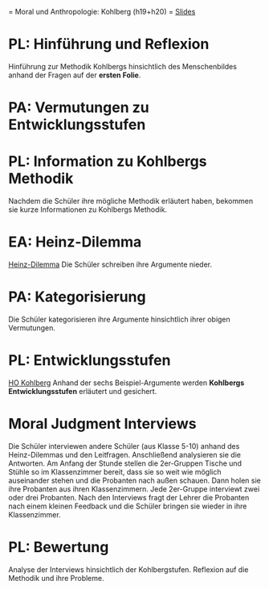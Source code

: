 = Moral und Anthropologie: Kohlberg (h19+h20) =
[Slides](http://xcosx.de/mgb/keineph-slides/ethik-slides/Kohlberg.html)

# PL: Hinführung und Reflexion

Hinführung zur Methodik Kohlbergs hinsichtlich des Menschenbildes anhand der Fragen auf der **ersten Folie**.

# PA: Vermutungen zu Entwicklungsstufen

# PL: Information zu Kohlbergs Methodik

Nachdem die Schüler ihre mögliche Methodik erläutert haben, bekommen sie kurze Informationen zu Kohlbergs Methodik.

# EA: Heinz-Dilemma

[Heinz-Dilemma](https://books.google.de/books?id=5ma3rcrTwWMC&lpg=PA33&dq=kohlberg%20heinz-dilemma&hl=de&pg=PA33#v=onepage&q=kohlberg%20heinz-dilemma&f=false)
Die Schüler schreiben ihre Argumente nieder.

# PA: Kategorisierung

Die Schüler kategorisieren ihre Argumente hinsichtlich ihrer obigen Vermutungen.

# PL: Entwicklungsstufen

[HO Kohlberg](HOs/HO_Kohlberg.md)
Anhand der sechs Beispiel-Argumente werden **Kohlbergs Entwicklungsstufen** erläutert und gesichert.

<!-- h20 -->

# Moral Judgment Interviews

Die Schüler interviewen andere Schüler (aus Klasse 5-10) anhand des Heinz-Dilemmas und den Leitfragen. Anschließend analysieren sie die Antworten.
Am Anfang der Stunde stellen die 2er-Gruppen Tische und Stühle so im Klassenzimmer bereit, dass sie so weit wie möglich auseinander stehen und die Probanten nach außen schauen. Dann holen sie ihre Probanten aus ihren Klassenzimmern. Jede 2er-Gruppe interviewt zwei oder drei Probanten. Nach den Interviews fragt der Lehrer die Probanten nach einem kleinen Feedback und die Schüler bringen sie wieder in ihre Klassenzimmer.

# PL: Bewertung

Analyse der Interviews hinsichtlich der Kohlbergstufen.
Reflexion auf die Methodik und ihre Probleme.
